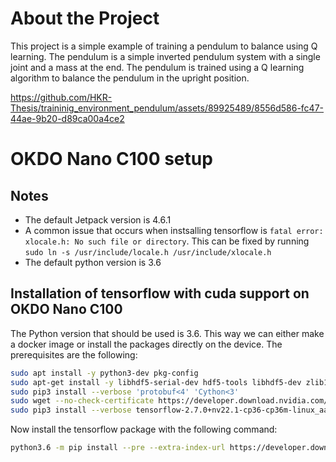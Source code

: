 # About the Project

This project is a simple example of training a pendulum to balance using Q learning. The pendulum is a simple inverted pendulum system with a single joint and a mass at the end. The pendulum is trained using a Q learning algorithm to balance the pendulum in the upright position.


https://github.com/HKR-Thesis/traininig_environment_pendulum/assets/89925489/8556d586-fc47-44ae-9b20-d89ca00a4ce2

# OKDO Nano C100 setup

## Notes

- The default Jetpack version is 4.6.1
- A common issue that occurs when instsalling tensorflow is ```fatal error: xlocale.h: No such file or directory```. This can be fixed by running ```sudo ln -s /usr/include/locale.h /usr/include/xlocale.h```
- The default python version is 3.6

## Installation of tensorflow with cuda support on OKDO Nano C100

The Python version that should be used is 3.6. This way we can either make a docker image or install the packages directly on the device. The prerequisites are the following:

```bash
sudo apt install -y python3-dev pkg-config
sudo apt-get install -y libhdf5-serial-dev hdf5-tools libhdf5-dev zlib1g-dev zip libjpeg8-dev liblapack-dev libblas-dev gfortran
sudo pip3 install --verbose 'protobuf<4' 'Cython<3'
sudo wget --no-check-certificate https://developer.download.nvidia.com/compute/redist/jp/v461/tensorflow/tensorflow-2.7.0+nv22.1-cp36-cp36m-linux_aarch64.whl
sudo pip3 install --verbose tensorflow-2.7.0+nv22.1-cp36-cp36m-linux_aarch64.whl
```

Now install the tensorflow package with the following command:

```bash
python3.6 -m pip install --pre --extra-index-url https://developer.download.nvidia.com/compute/redist/jp/v461 tensorflow==2.7.0+nv22.1
```